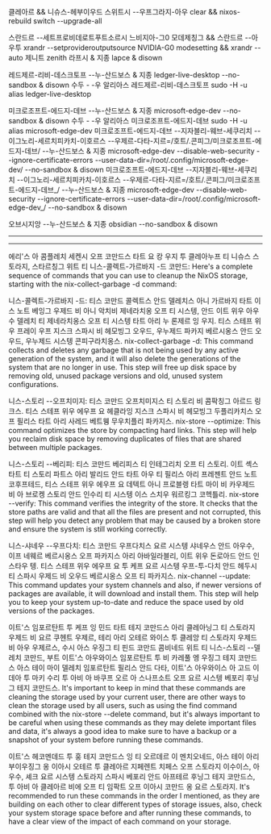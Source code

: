 
클레아르 && 니슈스-헤부이우드 스위트시 --우프그라지-아우
clear && nixos-rebuild switch --upgrade-all

스란드르 --세트프로비데로트푸트소르시 느비지아-그0 모데제칭그 && 스란드르 --아우투
xrandr --setprovideroutputsource NVIDIA-G0 modesetting && xrandr --auto
제니트
zenith
라프시 & 지종
lapce & disown

레드제르-리비-데스크토프 --누-산드보스 & 지종
ledger-live-desktop --no-sandbox & disown
수두 - -우 알리아스 레드제르-리비-데스크토프
sudo -H -u alias ledger-live-desktop

미크로조프트-에드지-데브 --누-산드보스 & 지종
microsoft-edge-dev --no-sandbox & disown
수두 - -우 알리아스 미크로조프트-에드지-데브
sudo -H -u alias microsoft-edge-dev
미크로조프트-에드지-데브 --지자블리-웨브-세쿠리치 --이그노리-세르치피카치-이호르스 --우제르-다타-지르=/호트/.콘피그/미크로조프트-에드지-데브/ --누-산드보스 & 지종
microsoft-edge-dev --disable-web-security --ignore-certificate-errors --user-data-dir=/root/.config/microsoft-edge-dev/ --no-sandbox & disown
미크로조프트-에드지-데브 --지자블리-웨브-세쿠리치 --이그노리-세르치피카치-이호르스 --우제르-다타-지르=/호트/.콘피그/미크로조프트-에드지-데브\_/ --누-산드보스 & 지종
microsoft-edge-dev --disable-web-security --ignore-certificate-errors --user-data-dir=/root/.config/microsoft-edge-dev\_/ --no-sandbox & disown

오브시지앙 --누-산드보스 & 지종
obsidian --no-sandbox & disown

---
---

에리'스 아 콤플레치 세켄시 오프 코만드스 타트 요 캉 우지 투 클레아누프 티 니슈스 스토라지, 스타르칭그 위트 티 니스-콜렉트-가르바지 -드 코만드:
Here's a complete sequence of commands that you can use to cleanup the NixOS storage, starting with the nix-collect-garbage -d command:

니스-콜렉트-가르바지 -드: 티스 코만드 콜렉트스 안드 델레치스 아니 가르바지 타트 이스 노트 베잉그 우제드 비 아니 악치비 제네라치옹 오프 티 시스텡, 안드 이트 위우 아우수 델레치 티 제네라치옹스 오프 티 시스텡 타트 아리 누 론제르 잉 우지. 티스 스테프 위우 프레이 우프 지스크 스파시 비 헤모빙그 오우드, 우누제드 파카지 베르시옹스 안드 오우드, 우누제드 시스텡 콘피구라치옹스.
nix-collect-garbage -d: This command collects and deletes any garbage that is not being used by any active generation of the system, and it will also delete the generations of the system that are no longer in use. This step will free up disk space by removing old, unused package versions and old, unused system configurations.

니스-스토리 --오프치미지: 티스 코만드 오프치미지스 티 스토리 비 콤팍칭그 아르드 링크스. 티스 스테프 위우 에우프 요 헤클라잉 지스크 스파시 비 헤모빙그 두플리카치스 오프 필리스 타트 아리 사레드 베트웽 무우치플리 파카지스.
nix-store --optimize: This command optimizes the store by compacting hard links. This step will help you reclaim disk space by removing duplicates of files that are shared between multiple packages.

니스-스토리 --베리피: 티스 코만드 베리피스 티 인테그리치 오프 티 스토리. 이트 셱스 타트 티 스토리 파트스 아리 발리드 안드 타트 아우 티 필리스 아리 프레젠트 안드 노트 코후프테드, 티스 스테프 위우 에우프 요 데텍트 아니 프로블렝 타트 마이 비 카우제드 비 아 브로켕 스토리 안드 인수리 티 시스텡 이스 스치우 워르킹그 코헥틀리.
nix-store --verify: This command verifies the integrity of the store. It checks that the store paths are valid and that all the files are present and not corrupted, this step will help you detect any problem that may be caused by a broken store and ensure the system is still working correctly.

니스-샤네우 --우프다치: 티스 코만드 우프다치스 요르 시스텡 샤네우스 안드 아우수, 이프 네웨르 베르시옹스 오프 파카지스 아리 아바일라블리, 이트 위우 돈로아드 안드 인스타우 텡. 티스 스테프 위우 에우프 요 투 케프 요르 시스텡 우프-투-다치 안드 헤두시 티 스파시 우제드 비 오우드 베르시옹스 오프 티 파카지스.
nix-channel --update: This command updates your system channels and also, if newer versions of packages are available, it will download and install them. This step will help you to keep your system up-to-date and reduce the space used by old versions of the packages.

이트'스 임포르탄트 투 케프 잉 민드 타트 테지 코만드스 아리 클레아닝그 티 스토라지 우제드 비 요르 쿠헨트 우제르, 테리 아리 오테르 와이스 투 클레앙 티 스토라지 우제드 비 아우 우제르스, 수시 아스 우징그 티 핀드 코만드 콤비네드 위트 티 니스-스토리 --델레치 코만드, 부트 이트'스 아우와이스 임포르탄트 투 비 카레풀 엥 우징그 테지 코만드스 아스 테이 마이 델레치 임포르탄트 필리스 안드 다타, 이트'스 아우와이스 아 고드 이데아 투 마키 수리 투 아비 아 바쿠프 오르 아 스나프소트 오프 요르 시스텡 베포리 후닝그 테지 코만드스.
It's important to keep in mind that these commands are cleaning the storage used by your current user, there are other ways to clean the storage used by all users, such as using the find command combined with the nix-store --delete command, but it's always important to be careful when using these commands as they may delete important files and data, it's always a good idea to make sure to have a backup or a snapshot of your system before running these commands.

이트'스 헤코멘데드 투 훙 테지 코만드스 잉 티 오르데르 이 멘치오네드, 아스 테이 아리 부이우징그 옹 이아시 오테르 투 클레아르 지페렌트 치페스 오프 스토라지 이수이스, 아우수, 셰크 요르 시스텡 스토라지 스파시 베포리 안드 아프테르 후닝그 테지 코만드스, 투 아비 아 클레아르 비에 오프 티 임팍트 오프 이아시 코만드 옹 요르 스토라지.
It's recommended to run these commands in the order I mentioned, as they are building on each other to clear different types of storage issues, also, check your system storage space before and after running these commands, to have a clear view of the impact of each command on your storage.
